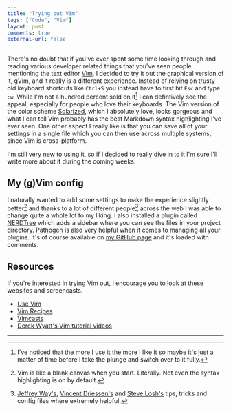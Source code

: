 ```yaml
---
title: "Trying out Vim"
tags: ["Code", "Vim"]
layout: post
comments: true
external-url: false
---
```


There's no doubt that if you've ever spent some time looking through and reading various developer related things that you've seen people mentioning the text editor [Vim](http://www.vim.org/). I decided to try it out the graphical version of it, gVim, and it really is a different experience. Instead of relying on trusty old keyboard shortcuts like `Ctrl+S` you instead have to first hit `Esc` and type `:w`. While I'm not a hundred percent sold on it[^20121230-1] I can defintively see the appeal, especially for people who love their keyboards. The Vim version of the color scheme [Solarized](http://ethanschoonover.com/solarized), which I absolutely love, looks gorgeous and what I can tell Vim probably has the best Markdown syntax highlighting I've ever seen. One other aspect I really like is that you can save all of your settings in a single file which you can then use across multiple systems, since Vim is cross-platform.

I'm still very new to using it, so if I decided to really dive in to it I'm sure I'll write more about it during the coming weeks.

## My (g)Vim config

I naturally wanted to add some settings to make the experience slightly better[^20121230-2] and thanks to a lot of different people[^20121230-3] across the web I was able to change quite a whole lot to my liking. I also installed a plugin called [NERDTree](https://github.com/scrooloose/nerdtree) which adds a sidebar where you can see the files in your project directory. [Pathogen](https://github.com/tpope/vim-pathogen) is also very helpful when it comes to managing all your plugins. It's of course available on [my GitHub page](https://github.com/gummesson/vimfiles/blob/master/.vimrc) and it's loaded with comments.

## Resources

If you're interested in trying Vim out, I encourage you to look at these websites and screencasts.

- [Use Vim](http://usevim.com/)
- [Vim Recipes](http://vim.runpaint.org/)
- [Vimcasts](http://vimcasts.org/)
- [Derek Wyatt's Vim tutorial videos](http://www.derekwyatt.org/vim/vim-tutorial-videos/)

* * *

[^20121230-1]: I've noticed that the more I use it the more I like it so maybe it's just a matter of time before I take the plunge and switch over to it fully.
[^20121230-2]: Vim is like a blank canvas when you start. Literally. Not even the syntax highlighting is on by default. 
[^20121230-3]: [Jeffrey Way's](http://net.tutsplus.com/articles/general/top-10-pitfalls-when-switching-to-vim/), [Vincent Driessen's](http://nvie.com/posts/how-i-boosted-my-vim/) and [Steve Losh's](http://stevelosh.com/blog/2010/09/coming-home-to-vim/) tips, tricks and config files where extremely helpful.
